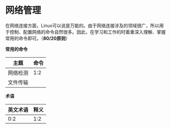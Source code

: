 # 网络管理

在网络连接方面，Linux可以说是万能的。由于网络连接涉及的领域很广，所以用于控制、配置网络的命令自然很多。因此，在学习和工作的时着重深入理解、掌握常用的命令即可。（**80/20原则**）

**常用的命令**

| 主题 | 命令 |
| -- | -- |
| 网络检测 | 1:2 |
| 文件传输 | |

**术语**

| 英文术语 | 释义 |
| -- | -- |
| 0:2 | 1:2 |

